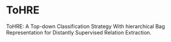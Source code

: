 # ToHRE
ToHRE: A Top-down Classification Strategy With hierarchical Bag Representation for Distantly Supervised Relation Extraction.
